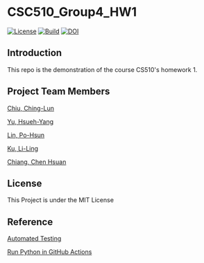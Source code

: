 # CSC510_Group4_HW1
<a href="https://github.com/juliachiu1/csc510_g4_hw1/blob/main/LICENSE"><img 
alt="License" src="https://img.shields.io/badge/license-MIT-green"></a>
[![Build](https://github.com/juliachiu1/csc510_g4_hw1/actions/workflows/test.yml/badge.svg)](https://github.com/juliachiu1/csc510_g4_hw1/actions/workflows/test.yml)
[![DOI](https://zenodo.org/badge/DOI/10.5281/zenodo.7058079.svg)](https://doi.org/10.5281/zenodo.7058079)

## Introduction
This repo is the demonstration of the course CS510's homework 1.

## Project Team Members
[Chiu, Ching-Lun](https://github.com/juliachiu1)

[Yu, Hsueh-Yang](https://github.com/Hsueh-YANG)

[Lin, Po-Hsun](https://github.com/123standup)

[Ku, Li-Ling](https://github.com/Chloe-Ku)

[Chiang, Chen Hsuan](https://github.com/jackson910210)

## License
This Project is under the MIT License

## Reference
[Automated Testing](https://coderefinery.github.io/testing/continuous-integration/)

[Run Python in GitHub Actions](https://www.youtube.com/watch?v=o2o_xF6NhD0)

